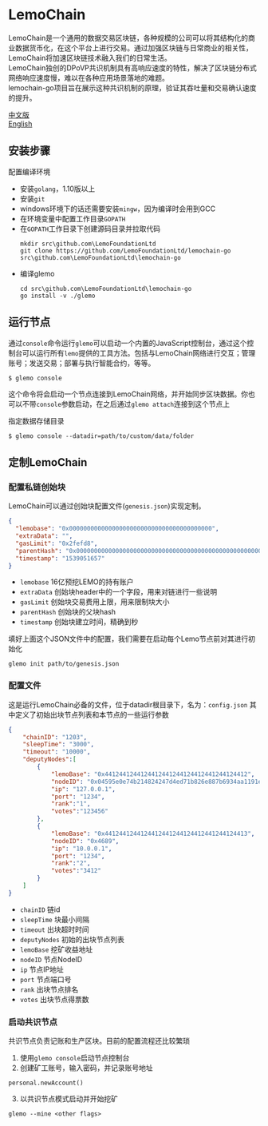 
# LemoChain

LemoChain是一个通用的数据交易区块链，各种规模的公司可以将其结构化的商业数据货币化，在这个平台上进行交易。通过加强区块链与日常商业的相关性，LemoChain将加速区块链技术融入我们的日常生活。  
LemoChain独创的DPoVP共识机制具有高响应速度的特性，解决了区块链分布式网络响应速度慢，难以在各种应用场景落地的难题。  
lemochain-go项目旨在展示这种共识机制的原理，验证其吞吐量和交易确认速度的提升。

[中文版](https://github.com/LemoFoundationLtd/lemochain-go/blob/master/README_zh.md)  
[English](https://github.com/LemoFoundationLtd/lemochain-go/blob/master/README.md)


## 安装步骤
配置编译环境
- 安装`golang`，1.10版以上
- 安装`git`
- windows环境下的话还需要安装`mingw`，因为编译时会用到GCC
- 在环境变量中配置工作目录`GOPATH`
- 在`GOPATH`工作目录下创建源码目录并拉取代码
    ```
    mkdir src\github.com\LemoFoundationLtd
    git clone https://github.com/LemoFoundationLtd/lemochain-go src\github.com\LemoFoundationLtd\lemochain-go
    ```
- 编译glemo
    ```
    cd src\github.com\LemoFoundationLtd\lemochain-go
    go install -v ./glemo
    ```



## 运行节点
通过`console`命令运行`glemo`可以启动一个内置的JavaScript控制台，通过这个控制台可以运行所有`lemo`提供的工具方法。包括与LemoChain网络进行交互；管理账号；发送交易；部署与执行智能合约，等等。
```
$ glemo console
```
这个命令将会启动一个节点连接到LemoChain网络，并开始同步区块数据。你也可以不带`console`参数启动，在之后通过`glemo attach`连接到这个节点上

指定数据存储目录
```
$ glemo console --datadir=path/to/custom/data/folder
```



## 定制LemoChain
### 配置私链创始块
LemoChain可以通过创始块配置文件(`genesis.json`)实现定制。
```json
{
  "lemobase": "0x0000000000000000000000000000000000000000",
  "extraData": "",
  "gasLimit": "0x2fefd8",
  "parentHash": "0x0000000000000000000000000000000000000000000000000000000000000000",
  "timestamp": "1539051657"
}
```
- `lemobase`  16亿预挖LEMO的持有账户
- `extraData` 创始块header中的一个字段，用来对链进行一些说明
- `gasLimit` 创始块交易费用上限，用来限制块大小
- `parentHash` 创始块的父块hash
- `timestamp` 创始块建立时间，精确到秒

填好上面这个JSON文件中的配置，我们需要在启动每个Lemo节点前对其进行初始化
```
glemo init path/to/genesis.json
```

### 配置文件
这是运行LemoChain必备的文件，位于datadir根目录下，名为：`config.json`
其中定义了初始出块节点列表和本节点的一些运行参数
```json
{
	"chainID": "1203",
	"sleepTime": "3000",
	"timeout": "10000",
	"deputyNodes":[
		{
			"lemoBase": "0x4412441244124412441244124412441244124412",
			"nodeID": "0x04595e0e74b214824247d4ed71b826e887b6934aa1191e098d6188e0b097c433d5d9a21f2ffcbae790cc88c942db5c08df6cf4b3b67a2fb6ad0b952f19030446d4",
			"ip": "127.0.0.1",
			"port": "1234",
			"rank":"1",
			"votes":"123456"
		},
		{
			"lemoBase": "0x4412441244124412441244124412441244124413",
			"nodeID": "0x4689",
			"ip": "10.0.0.1",
			"port": "1234",
			"rank":"2",
			"votes":"3412"
		}
	]
}
```
- `chainID` 链id
- `sleepTime` 块最小间隔
- `timeout` 出块超时时间
- `deputyNodes` 初始的出块节点列表
- `lemoBase` 挖矿收益地址
- `nodeID` 节点NodeID
- `ip` 节点IP地址
- `port` 节点端口号
- `rank` 出块节点排名
- `votes` 出块节点得票数


### 启动共识节点
共识节点负责记账和生产区块。目前的配置流程还比较繁琐
1. 使用`glemo console`启动节点控制台
2. 创建矿工账号，输入密码，并记录账号地址
```
personal.newAccount()
```
3. 以共识节点模式启动并开始挖矿
```
glemo --mine <other flags>
```